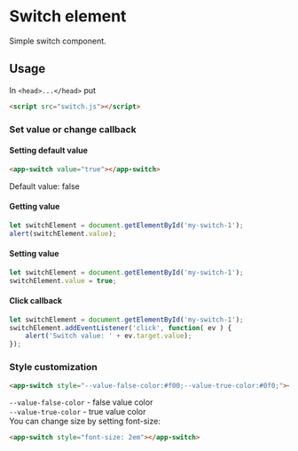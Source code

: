 # Switch element
Simple switch component.
## Usage
In `<head>...</head>` put<br>
```html
<script src="switch.js"></script>
```
### Set value or change callback

#### Setting default value
```html
<app-switch value="true"></app-switch>
```
Default value: false

#### Getting value
```javascript
let switchElement = document.getElementById('my-switch-1');
alert(switchElement.value);
```

#### Setting value
```javascript
let switchElement = document.getElementById('my-switch-1');
switchElement.value = true;
```

#### Click callback
```javascript
let switchElement = document.getElementById('my-switch-1');
switchElement.addEventListener('click', function( ev ) {
    alert('Switch value: ' + ev.target.value);
});
```

### Style customization
```html
<app-switch style="--value-false-color:#f00;--value-true-color:#0f0;"></app-switch>
```
`--value-false-color` - false value color<br>
`--value-true-color` - true value color<br>
You can change size by setting font-size:
```html
<app-switch style="font-size: 2em"></app-switch>
```
